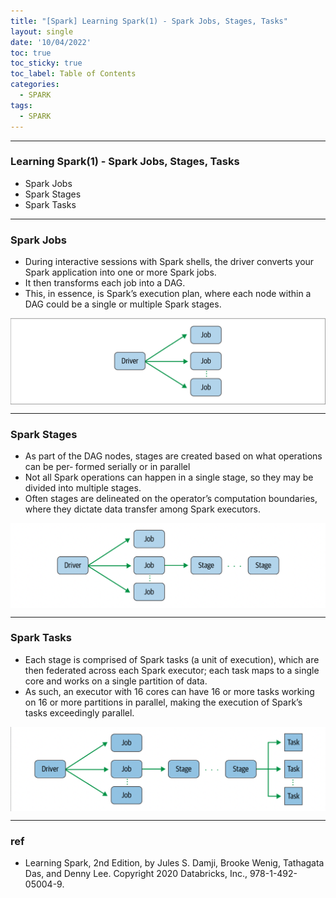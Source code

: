 ```yaml
---
title: "[Spark] Learning Spark(1) - Spark Jobs, Stages, Tasks"
layout: single
date: '10/04/2022'
toc: true
toc_sticky: true
toc_label: Table of Contents
categories:
  - SPARK
tags:
  - SPARK
---
```


---
### Learning Spark(1) - Spark Jobs, Stages, Tasks
* Spark Jobs
* Spark Stages
* Spark Tasks


---

### Spark Jobs
* During interactive sessions with Spark shells, the driver converts your Spark application into one or more Spark jobs.
* It then transforms each job into a DAG.
* This, in essence, is Spark’s execution plan, where each node within a DAG could be a single or multiple Spark stages.

<p align="center">
    <img src="/img/data_engineering/spark/spark_job.png" align="center">
</p>

---

### Spark Stages
* As part of the DAG nodes, stages are created based on what operations can be per‐ formed serially or in parallel
* Not all Spark operations can happen in a single stage, so they may be divided into multiple stages.
* Often stages are delineated on the operator’s computation boundaries, where they dictate data transfer among Spark executors.

<p align="center">
    <img src="/img/data_engineering/spark/spark_stage.png" align="center">
</p>

---

### Spark Tasks
* Each stage is comprised of Spark tasks (a unit of execution), which are then federated across each Spark executor; each task maps to a single core and works on a single partition of data.
* As such, an executor with 16 cores can have 16 or more tasks working on 16 or more partitions in parallel, making the execution of Spark’s tasks exceedingly parallel.

<p align="center">
    <img src="/img/data_engineering/spark/spark_task.png" align="center">
</p>

---

### ref
* Learning Spark, 2nd Edition, by Jules S. Damji, Brooke Wenig, Tathagata Das, and Denny Lee. Copyright 2020 Databricks, Inc., 978-1-492-05004-9.
